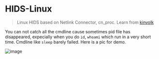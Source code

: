 # HIDS-Linux

> Linux HIDS based on Netlink Connector, cn_proc. Learn from [kinvolk](https://github.com/kinvolk/nswatch/blob/5ed779a0cbdfa80403ea42909ca157a89719f159/nswatch.go)

You can not catch all the cmdline cause sometimes pid file has disappeared, expecially when you do `id`, `whoami` which run in a very short time. Cmdline like `sleep` barely failed. Here is a pic for demo.


![image](https://github.com/chriskaliX/HIDS-Linux/hids1.png)
